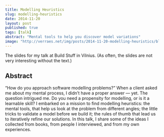 ```yaml
---
title: Modelling Heuristics
slug: modelling-heuristics
date: 2014-11-20
layout: post
published: true
tags: [talk]
abstract: "Mental tools to help you discover model variations"
image: "http://verraes.net/img/posts/2014-11-20-modelling-heuristics/blackhole.jpg"
---
```


The slides for my talk at Build Stuff in Vilnius. (As often, the slides are not very interesting without the text.)

<script async class="speakerdeck-embed" data-id="047406a05332013247257e07207ad8af" data-ratio="1.33333333333333" src="//speakerdeck.com/assets/embed.js"></script>

## Abstract

“How do you approach software modelling problems?”
When a client asked me about my mental process, I didn’t have a proper answer — yet. The question intrigued me. Do you need a propensity for modelling, or is it a learnable skill? I embarked on a mission to find modelling heuristics: the mental tools, that help us look at the problem from different angles; the little tricks to validate a model before we build it; the rules of thumb that lead us to iteratively refine our solutions. In this talk, I share some of the ideas I collected from books, from people I interviewed, and from my own experiences. 